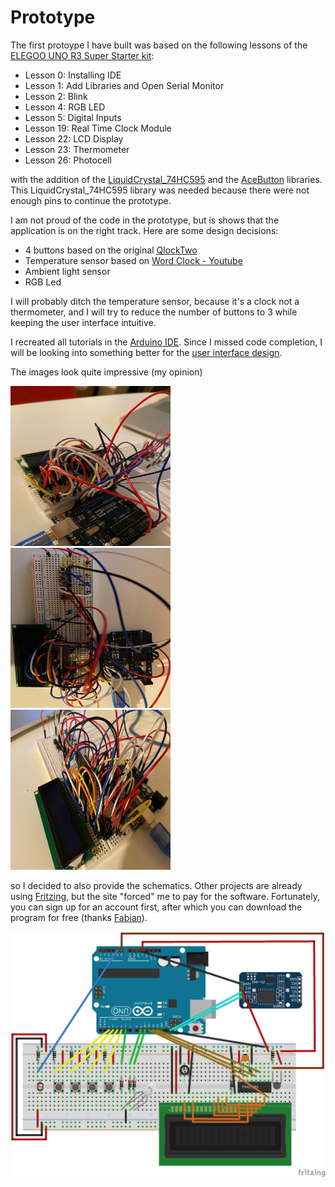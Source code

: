 # Prototype

The first protoype I have built was based on the following lessons of the [ELEGOO UNO R3 Super Starter kit](https://www.elegoo.com/collections/uno-r3-starter-kits/products/elegoo-uno-project-super-starter-kit):
- Lesson 0: Installing IDE
- Lesson 1: Add Libraries and Open Serial Monitor
- Lesson 2: Blink
- Lesson 4: RGB LED
- Lesson 5: Digital Inputs
- Lesson 19: Real Time Clock Module
- Lesson 22: LCD Display
- Lesson 23: Thermometer
- Lesson 26: Photocell

with the addition of the [LiquidCrystal_74HC595](https://github.com/matmunk/LiquidCrystal_74HC595) and the [AceButton](https://github.com/bxparks/AceButton) libraries.
This LiquidCrystal_74HC595 library was needed because there were not enough pins to continue the prototype.

I am not proud of the code in the prototype, but is shows that the application is on the right track.
Here are some design decisions:
- 4 buttons based on the original [QlockTwo](https://qlocktwo.com/eu/qlocktwo-classic)
- Temperature sensor based on [Word Clock - Youtube](https://www.youtube.com/watch?v=yctfqg6UF1c)
- Ambient light sensor 
- RGB Led

I will probably ditch the temperature sensor, because it's a clock not a thermometer, and I will try to reduce the number of buttons to 3 while keeping the user interface intuitive.

I recreated all tutorials in the [Arduino IDE](https://www.arduino.cc/en/software). Since I missed code completion, I will be looking into something better for the [user interface design](../user_interface/userinterface.md).

The images look quite impressive (my opinion)

<img src="../images/prototype1.jpg" width="256" height="256">
<img src="../images/prototype2.jpg" width="256" height="256">
<img src="../images/prototype3.jpg" width="256" height="256">

so I decided to also provide the schematics. Other projects are already using [Fritzing](https://fritzing.org/), but the site "forced" me to pay for the software. Fortunately, you can sign up for an account first, after which you can download the program for free (thanks [Fabian](https://blog.spaps.de/download-fritzing-for-free-with-out-donation/)).

![](prototype_bb.png)



